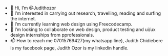 - 👋 Hi, I’m @Judithozor
- 👀 I’m interested in carrying out research, travelling, reading and surfing the internet. 
- 🌱 I’m currently learning web design using Freecodecamp. 
- 💞️ I’m looking to collaborate on web design, product testing and ui/ux design internships from pprofessionals. 
- 📫 How to reach me 07015769427(my whatsapp line), Judith Chidiebere is my facebook page, Judith Ozor is my linkedin handle. 

<!---
Judithozor/Judithozor is a ✨ special ✨ repository because its `README.md` (this file) appears on your GitHub profile.
You can click the Preview link to take a look at your changes.
--->
